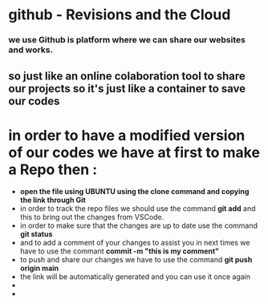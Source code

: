 # github - Revisions and the Cloud

### we use Github is platform where we can share our websites and works.
## so just like an online colaboration tool to share our projects so it's just like a container to save our codes 
# in order to have a modified version of our codes we have at first to make a Repo then :
* **open the file using UBUNTU using the clone command and copying the link through Git**
* in order to track the repo files we should use the command **git add** and this to bring out the changes from VSCode. 
* in order to make sure that the changes are up to date use the command **git status**
* and to add a comment of your changes to assist you in next times we have to use the commant **commit -m "this is my comment"**
* to push and share our changes we have to use the command **git push origin main** 
* the link will be automatically generated and you can use it once again 
* 
* 
